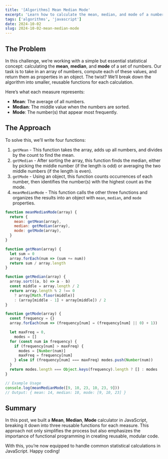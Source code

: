 ```yaml
---
title: '[Algorithms] Mean Median Mode'
excerpt: 'Learn how to calculate the mean, median, and mode of a number array in JavaScript with a reusable, functional approach. We’ll split the task into easy-to-follow steps that make this algorithm both efficient and beginner-friendly!'
tags: ['algorithms', 'javascript']
date: 2024-10-02
slug: 2024-10-02-mean-median-mode
---
```


## The Problem

In this challenge, we’re working with a simple but essential statistical concept: calculating the **mean**, **median**, and **mode** of a set of numbers. Our task is to take in an array of numbers, compute each of these values, and return them as properties in an object. The twist? We’ll break down the algorithm into smaller, reusable functions for each calculation.

Here’s what each measure represents:

- **Mean**: The average of all numbers.
- **Median**: The middle value when the numbers are sorted.
- **Mode**: The number(s) that appear most frequently.

## The Approach

To solve this, we’ll write four functions:

1. `getMean` - This function takes the array, adds up all numbers, and divides by the count to find the mean.
2. `getMedian` - After sorting the array, this function finds the median, either by picking the middle number (if the length is odd) or averaging the two middle numbers (if the length is even).
3. `getMode` - Using an object, this function counts occurrences of each number, then identifies the number(s) with the highest count as the mode.
4. `meanMedianMode` - This function calls the other three functions and organizes the results into an object with `mean`, `median`, and `mode` properties.

```javascript
function meanMedianMode(array) {
  return {
    mean: getMean(array),
    median: getMedian(array),
    mode: getMode(array),
  }
}

function getMean(array) {
  let sum = 0
  array.forEach(num => (sum += num))
  return sum / array.length
}

function getMedian(array) {
  array.sort((a, b) => a - b)
  const middle = array.length / 2
  return array.length % 2 !== 0
    ? array[Math.floor(middle)]
    : (array[middle - 1] + array[middle]) / 2
}

function getMode(array) {
  const frequency = {}
  array.forEach(num => (frequency[num] = (frequency[num] || 0) + 1))

  let maxFreq = 0,
    modes = []
  for (const num in frequency) {
    if (frequency[num] > maxFreq) {
      modes = [Number(num)]
      maxFreq = frequency[num]
    } else if (frequency[num] === maxFreq) modes.push(Number(num))
  }
  return modes.length === Object.keys(frequency).length ? [] : modes
}

// Example Usage
console.log(meanMedianMode([9, 10, 23, 10, 23, 9]))
// Output: { mean: 14, median: 10, mode: [9, 10, 23] }
```

## Summary

In this post, we built a **Mean**, **Median**, **Mode** calculator in JavaScript, breaking it down into three reusable functions for each measure. This approach not only simplifies the process but also emphasizes the importance of functional programming in creating reusable, modular code.

With this, you’re now equipped to handle common statistical calculations in JavaScript. Happy coding!
